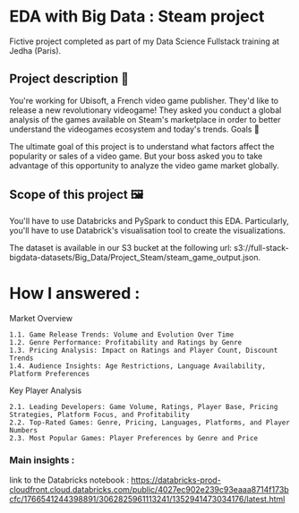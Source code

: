 # EDA with Big Data : Steam project

Fictive project completed as part of my Data Science Fullstack training at Jedha (Paris).

## Project description 🚧

You're working for Ubisoft, a French video game publisher. They'd like to release a new revolutionary videogame! They asked you conduct a global analysis of the games available on Steam's marketplace in order to better understand the videogames ecosystem and today's trends.
Goals 🎯

The ultimate goal of this project is to understand what factors affect the popularity or sales of a video game. But your boss asked you to take advantage of this opportunity to analyze the video game market globally.

## Scope of this project 🖼️

You'll have to use Databricks and PySpark to conduct this EDA. Particularly, you'll have to use Databrick's visualisation tool to create the visualizations.

The dataset is available in our S3 bucket at the following url: s3://full-stack-bigdata-datasets/Big_Data/Project_Steam/steam_game_output.json.

# How I answered :
Market Overview

    1.1. Game Release Trends: Volume and Evolution Over Time
    1.2. Genre Performance: Profitability and Ratings by Genre
    1.3. Pricing Analysis: Impact on Ratings and Player Count, Discount Trends
    1.4. Audience Insights: Age Restrictions, Language Availability, Platform Preferences

Key Player Analysis

    2.1. Leading Developers: Game Volume, Ratings, Player Base, Pricing Strategies, Platform Focus, and Profitability
    2.2. Top-Rated Games: Genre, Pricing, Languages, Platforms, and Player Numbers
    2.3. Most Popular Games: Player Preferences by Genre and Price


### Main insights :
link to the Databricks notebook : https://databricks-prod-cloudfront.cloud.databricks.com/public/4027ec902e239c93eaaa8714f173bcfc/1766541244398891/3062825961113241/1352941473034176/latest.html